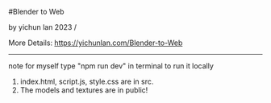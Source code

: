 #Blender to Web

by yichun lan 2023 /

More Details: https://yichunlan.com/Blender-to-Web





<hr>
note for myself
type "npm run dev" in terminal to run it locally

1. index.html, script.js, style.css are in src.
2. The models and textures are in public!
